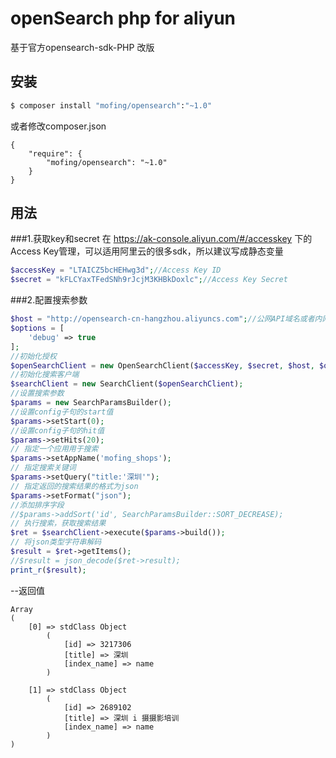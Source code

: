 # openSearch php for aliyun 
基于官方opensearch-sdk-PHP 改版

## 安装
``` bash
$ composer install "mofing/opensearch":"~1.0"
```
或者修改composer.json
```
{
    "require": {
        "mofing/opensearch": "~1.0"
    }
}
```

## 用法
###1.获取key和secret
 在 <https://ak-console.aliyun.com/#/accesskey> 下的Access Key管理，可以适用阿里云的很多sdk，所以建议写成静态变量
```php
$accessKey = "LTAICZ5bcHEHwg3d";//Access Key ID
$secret = "kFLCYaxTFedSNh9rJcjM3KHBkDoxlc";//Access Key Secret
```

###2.配置搜索参数

```php
$host = "http://opensearch-cn-hangzhou.aliyuncs.com";//公网API域名或者内网API域名
$options = [
    'debug' => true
];
//初始化授权
$openSearchClient = new OpenSearchClient($accessKey, $secret, $host, $options);
//初始化搜索客户端
$searchClient = new SearchClient($openSearchClient);
//设置搜索参数
$params = new SearchParamsBuilder();
//设置config子句的start值
$params->setStart(0);
//设置config子句的hit值
$params->setHits(20);
// 指定一个应用用于搜索
$params->setAppName('mofing_shops');
// 指定搜索关键词
$params->setQuery("title:'深圳'");
// 指定返回的搜索结果的格式为json
$params->setFormat("json");
//添加排序字段
//$params->addSort('id', SearchParamsBuilder::SORT_DECREASE);
// 执行搜索，获取搜索结果
$ret = $searchClient->execute($params->build());
// 将json类型字符串解码
$result = $ret->getItems();
//$result = json_decode($ret->result);
print_r($result);

```
--返回值

```
Array
(
    [0] => stdClass Object
        (
            [id] => 3217306
            [title] => 深圳
            [index_name] => name
        )

    [1] => stdClass Object
        (
            [id] => 2689102
            [title] => 深圳 i 摄摄影培训
            [index_name] => name
        )
)
```
